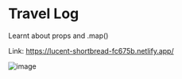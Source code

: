 # Travel Log

Learnt about props and .map()

Link: https://lucent-shortbread-fc675b.netlify.app/

![image](https://user-images.githubusercontent.com/100791797/208869323-1812f5ad-ec5d-48ab-8e4d-2b340cf4e7b7.png)



